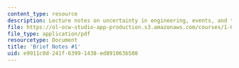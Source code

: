 ```yaml
---
content_type: resource
description: Lecture notes on uncertainty in engineering, events, and their probability.
file: https://ol-ocw-studio-app-production.s3.amazonaws.com/courses/1-010-uncertainty-in-engineering-fall-2008/e9911c0d241f63991438ed891063b508_notes_01.pdf
file_type: application/pdf
resourcetype: Document
title: 'Brief Notes #1'
uid: e9911c0d-241f-6399-1438-ed891063b508
---
```

